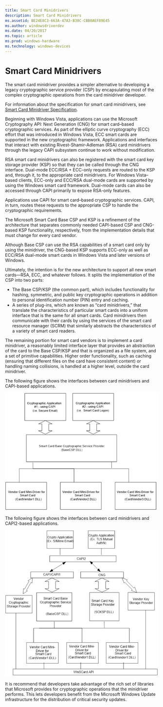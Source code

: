 ```yaml
---
title: Smart Card Minidrivers
description: Smart Card Minidrivers
ms.assetid: BE24E8C3-663A-47A3-B30C-CBB0AEF89E45
ms.author: windowsdriverdev
ms.date: 04/20/2017
ms.topic: article
ms.prod: windows-hardware
ms.technology: windows-devices
---
```


# Smart Card Minidrivers


The smart card minidriver provides a simpler alternative to developing a legacy cryptographic service provider (CSP) by encapsulating most of the complex cryptographic operations from the card minidriver developer.

For information about the specification for smart card minidrivers, see [Smart Card Minidriver Specification](https://msdn.microsoft.com/library/windows/hardware/dn631754).

Beginning with Windows Vista, applications can use the Microsoft Cryptography API: Next Generation (CNG) for smart card–based cryptographic services. As part of the elliptic curve cryptography (ECC) effort that was introduced in Windows Vista, ECC smart cards are supported in the new cryptographic framework. Applications and interfaces that interact with existing Rivest-Shamir-Adleman (RSA) card minidrivers through the legacy CAPI subsystem continue to work without modification.

RSA smart card minidrivers can also be registered with the smart card key storage provider (KSP) so that they can be called through the CNG interface. Dual-mode ECC/RSA + ECC-only requests are routed to the KSP and, through it, to the appropriate card minidrivers. For Windows Vista–based clients, ECC-only and ECC/RSA dual-mode cards are supported by using the Windows smart card framework. Dual-mode cards can also be accessed through CAPI primarily to expose RSA-only features.

Applications use CAPI for smart card–based cryptographic services. CAPI, in turn, routes these requests to the appropriate CSP to handle the cryptographic requirements.

The Microsoft Smart Card Base CSP and KSP is a refinement of the architecture that separates commonly needed CAPI-based CSP and CNG-based KSP functionality, respectively, from the implementation details that must change for every card vendor.

Although Base CSP can use the RSA capabilities of a smart card only by using the minidriver, the CNG-based KSP supports ECC-only as well as ECC/RSA dual-mode smart cards in Windows Vista and later versions of Windows.

Ultimately, the intention is for the new architecture to support all new smart cards—RSA, ECC, and whatever follows. It splits the implementation of the CSP into two parts:

-   The Base CSP/KSP (the common part), which includes functionality for hashing, symmetric, and public key cryptographic operations in addition to personal identification number (PIN) entry and caching.
-   A series of plug-ins, which are known as “card minidrivers,” that translate the characteristics of particular smart cards into a uniform interface that is the same for all smart cards. Card minidrivers then communicate with their cards by using the services of the smart card resource manager (SCRM) that similarly abstracts the characteristics of a variety of smart card readers.

The remaining portion for smart card vendors is to implement a card minidriver, a reasonably limited interface layer that provides an abstraction of the card to the Base CSP/KSP and that is organized as a file system, and a set of primitive capabilities. Higher order functionality, such as caching (ensuring that different files on the card have consistent content) or handling naming collisions, is handled at a higher level, outside the card minidriver.

The following figure shows the interfaces between card minidrivers and CAPI-based applications.

![interfaces between card minidrivers and capi-based applications](images/capiinterface.png)

The following figure shows the interfaces between card minidrivers and CAPI2-based applications.

![interfaces between card minidrivers and capi2-based applications](images/capi2interface.png)

It is recommend that developers take advantage of the rich set of libraries that Microsoft provides for cryptographic operations that the minidriver performs. This lets developers benefit from the Microsoft Windows Update infrastructure for the distribution of critical security updates.

 

 






